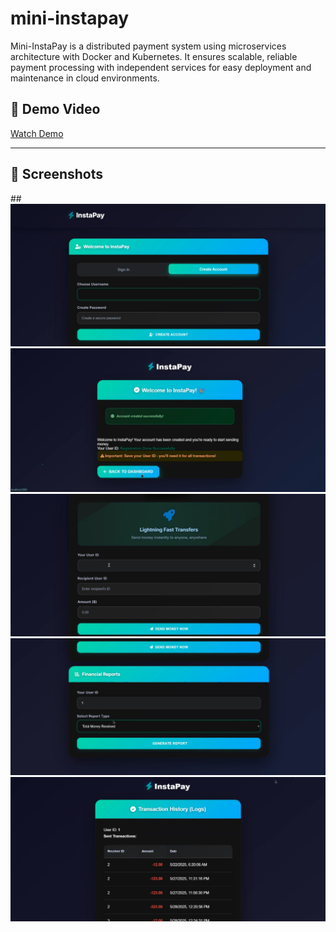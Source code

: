 # mini-instapay
Mini-InstaPay is a distributed payment system using microservices architecture with Docker and Kubernetes. It ensures scalable, reliable payment processing with independent services for easy deployment and maintenance in cloud environments.

## 🎥 Demo Video

[Watch Demo](Demo.mp4)

---

## 📸 Screenshots

##![Login Screen](register.jpg)  
![Welcome Back Screen](welcomback.jpg)  
![Transaction Screen](transaction.jpg)  
![Report Screen](report.jpg)  
![Logs Screen](logs.jpg)
